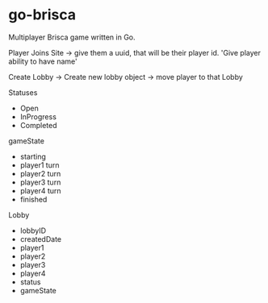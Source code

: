 # go-brisca
Multiplayer Brisca game written in Go.

Player Joins Site -> give them a uuid, that will be their player id.
'Give player ability to have name'

Create Lobby -> Create new lobby object -> move player to that Lobby


Statuses
- Open
- InProgress
- Completed

gameState
- starting
- player1 turn
- player2 turn
- player3 turn
- player4 turn
- finished

Lobby
- lobbyID
- createdDate
- player1
- player2
- player3
- player4
- status 
- gameState


